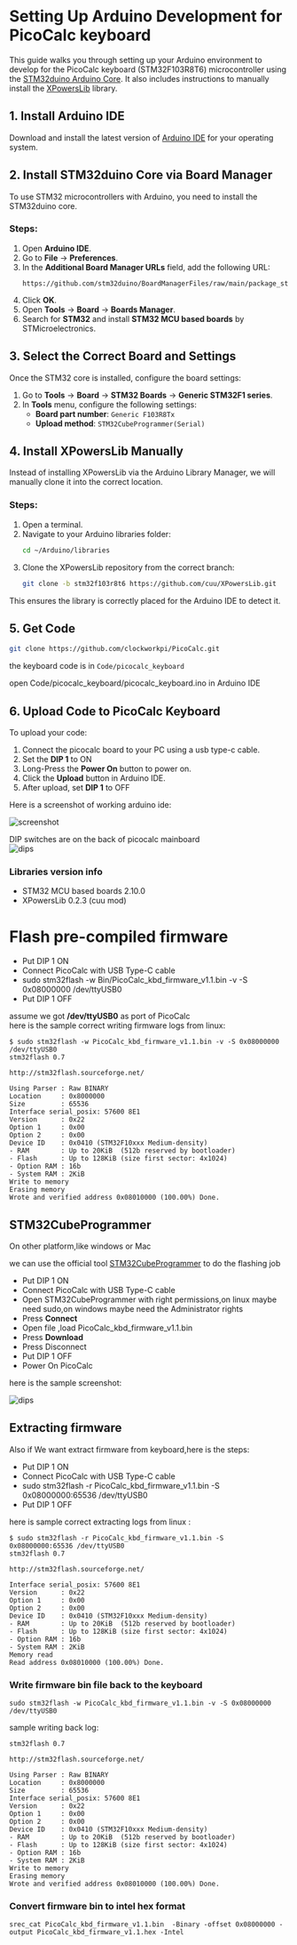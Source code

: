 # Setting Up Arduino Development for PicoCalc keyboard

This guide walks you through setting up your Arduino environment to develop for the PicoCalc keyboard (STM32F103R8T6) microcontroller using the [STM32duino Arduino Core](https://github.com/stm32duino/Arduino_Core_STM32). It also includes instructions to manually install the [XPowersLib](https://github.com/cuu/XPowersLib.git) library.

## 1. Install Arduino IDE
Download and install the latest version of [Arduino IDE](https://www.arduino.cc/en/software) for your operating system.

## 2. Install STM32duino Core via Board Manager
To use STM32 microcontrollers with Arduino, you need to install the STM32duino core.

### **Steps:**
1. Open **Arduino IDE**.
2. Go to **File** → **Preferences**.
3. In the **Additional Board Manager URLs** field, add the following URL:
   ```
   https://github.com/stm32duino/BoardManagerFiles/raw/main/package_stmicroelectronics_index.json
   ```
4. Click **OK**.
5. Open **Tools** → **Board** → **Boards Manager**.
6. Search for **STM32** and install **STM32 MCU based boards** by STMicroelectronics.

## 3. Select the Correct Board and Settings
Once the STM32 core is installed, configure the board settings:

1. Go to **Tools** → **Board** → **STM32 Boards** → **Generic STM32F1 series**.
2. In **Tools** menu, configure the following settings:
   - **Board part number**: `Generic F103R8Tx`
   - **Upload method**: `STM32CubeProgrammer(Serial)`

## 4. Install XPowersLib Manually
Instead of installing XPowersLib via the Arduino Library Manager, we will manually clone it into the correct location.

### **Steps:**
1. Open a terminal.
2. Navigate to your Arduino libraries folder:
   ```bash
   cd ~/Arduino/libraries
   ```
3. Clone the XPowersLib repository from the correct branch:
   ```bash
   git clone -b stm32f103r8t6 https://github.com/cuu/XPowersLib.git
   ```

This ensures the library is correctly placed for the Arduino IDE to detect it.

## 5. Get Code 
```bash
git clone https://github.com/clockworkpi/PicoCalc.git
```
the keyboard code is in `Code/picocalc_keyboard`

open Code/picocalc_keyboard/picocalc_keyboard.ino in Arduino IDE 


## 6. Upload Code to PicoCalc Keyboard
To upload your code:

1. Connect the picocalc board to your PC using a usb type-c cable.
2. Set the **DIP 1** to ON
3. Long-Press the **Power On** button to power on.
4. Click the **Upload** button in Arduino IDE.
5. After upload, set **DIP 1** to OFF

Here is a screenshot of working arduino ide:  

![screenshot](https://github.com/clockworkpi/PicoCalc/blob/master/wiki/picocalc_keyboard_arduino_ide_compile.png)

DIP switches are on the back of picocalc mainboard  
![dips](https://github.com/clockworkpi/PicoCalc/blob/master/wiki/picocalc_back_dip_switch.png)

### Libraries version info  

* STM32 MCU based boards 2.10.0
* XPowersLib 0.2.3 (cuu mod)


# Flash pre-compiled firmware 

- Put DIP 1 ON
- Connect PicoCalc with USB Type-C cable
- sudo stm32flash -w Bin/PicoCalc_kbd_firmware_v1.1.bin -v -S 0x08000000 /dev/ttyUSB0
- Put DIP 1 OFF

assume we got **/dev/ttyUSB0** as port of PicoCalc   
here is the sample correct writing firmware logs from linux:   
```
$ sudo stm32flash -w PicoCalc_kbd_firmware_v1.1.bin -v -S 0x08000000 /dev/ttyUSB0
stm32flash 0.7

http://stm32flash.sourceforge.net/

Using Parser : Raw BINARY
Location     : 0x8000000
Size         : 65536
Interface serial_posix: 57600 8E1
Version      : 0x22
Option 1     : 0x00
Option 2     : 0x00
Device ID    : 0x0410 (STM32F10xxx Medium-density)
- RAM        : Up to 20KiB  (512b reserved by bootloader)
- Flash      : Up to 128KiB (size first sector: 4x1024)
- Option RAM : 16b
- System RAM : 2KiB
Write to memory
Erasing memory
Wrote and verified address 0x08010000 (100.00%) Done.

```
## STM32CubeProgrammer
On other platform,like windows or Mac  

we can use the official tool [STM32CubeProgrammer](https://www.st.com/en/development-tools/stm32cubeprog.html) to do the flashing job  

- Put DIP 1 ON
- Connect PicoCalc with USB Type-C cable
- Open STM32CubeProgrammer with right permissions,on linux maybe need sudo,on windows maybe need the Administrator rights 
- Press **Connect**
- Open file ,load PicoCalc_kbd_firmware_v1.1.bin
- Press **Download**
- Press Disconnect
- Put DIP 1 OFF
- Power On PicoCalc

here is the sample screenshot:  

![dips](https://github.com/clockworkpi/PicoCalc/blob/master/wiki/stm32cube_flash_kbd_firmware.png)


## Extracting firmware

Also if We want extract firmware from keyboard,here is the steps:  

- Put DIP 1 ON
- Connect PicoCalc with USB Type-C cable
- sudo stm32flash -r PicoCalc_kbd_firmware_v1.1.bin -S 0x08000000:65536 /dev/ttyUSB0
- Put DIP 1 OFF

here is sample correct extracting logs from linux :  
```
$ sudo stm32flash -r PicoCalc_kbd_firmware_v1.1.bin -S 0x08000000:65536 /dev/ttyUSB0
stm32flash 0.7

http://stm32flash.sourceforge.net/

Interface serial_posix: 57600 8E1
Version      : 0x22
Option 1     : 0x00
Option 2     : 0x00
Device ID    : 0x0410 (STM32F10xxx Medium-density)
- RAM        : Up to 20KiB  (512b reserved by bootloader)
- Flash      : Up to 128KiB (size first sector: 4x1024)
- Option RAM : 16b
- System RAM : 2KiB
Memory read
Read address 0x08010000 (100.00%) Done.
```

### Write firmware bin file back to the keyboard

```
sudo stm32flash -w PicoCalc_kbd_firmware_v1.1.bin -v -S 0x08000000 /dev/ttyUSB0
```

sample writing back log: 
```
stm32flash 0.7

http://stm32flash.sourceforge.net/

Using Parser : Raw BINARY
Location     : 0x8000000
Size         : 65536
Interface serial_posix: 57600 8E1
Version      : 0x22
Option 1     : 0x00
Option 2     : 0x00
Device ID    : 0x0410 (STM32F10xxx Medium-density)
- RAM        : Up to 20KiB  (512b reserved by bootloader)
- Flash      : Up to 128KiB (size first sector: 4x1024)
- Option RAM : 16b
- System RAM : 2KiB
Write to memory
Erasing memory
Wrote and verified address 0x08010000 (100.00%) Done.
```

### Convert firmware bin to intel hex format
```
srec_cat PicoCalc_kbd_firmware_v1.1.bin  -Binary -offset 0x08000000 -output PicoCalc_kbd_firmware_v1.1.hex -Intel
```





